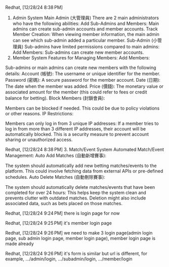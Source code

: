 Redhat, [12/28/24 8:38 PM]
1. Admin System
Main Admin (大管理員)
There are 2 main administrators who have the following abilities:
Add Sub-Admins and Members:
Main admins can create sub-admin accounts and member accounts.
Track Member Creation:
When viewing member information, the main admin can see which sub-admin added a particular member.
Sub-Admin (小管理員)
Sub-admins have limited permissions compared to main admins:
Add Members:
Sub-admins can create new member accounts.
2. Member System
Features for Managing Members:
Add Members:

Sub-admins or main admins can create new members with the following details:
Account (帳號): The username or unique identifier for the member.
Password (密碼): A secure password for the member account.
Date (日期): The date when the member was added.
Price (價錢): The monetary value or associated amount for the member (this could refer to fees or credit balance for betting).
Block Members (封鎖會員):

Members can be blocked if needed. This could be due to policy violations or other reasons.
IP Restrictions:

Members can only log in from 3 unique IP addresses:
If a member tries to log in from more than 3 different IP addresses, their account will be automatically blocked.
This is a security measure to prevent account sharing or unauthorized access.

Redhat, [12/28/24 8:38 PM]
3. Match/Event System
Automated Match/Event Management:
Auto Add Matches (自動新增賽事):

The system should automatically add new betting matches/events to the platform. This could involve fetching data from external APIs or pre-defined schedules.
Auto Delete Matches (自動刪除賽事):

The system should automatically delete matches/events that have been completed for over 24 hours:
This helps keep the system clean and prevents clutter with outdated matches.
Deletion might also include associated data, such as bets placed on those matches.

Redhat, [12/28/24 9:24 PM]
there is login page for now

Redhat, [12/28/24 9:25 PM]
it's member login page

Redhat, [12/28/24 9:26 PM]
we need to make 3 login page(admin login page, sub admin login page, member login page), member login page is made already

Redhat, [12/28/24 9:26 PM]
it's form is similar but url is different, for example, .../admin/login, .../subadmin/login, .../member/login
